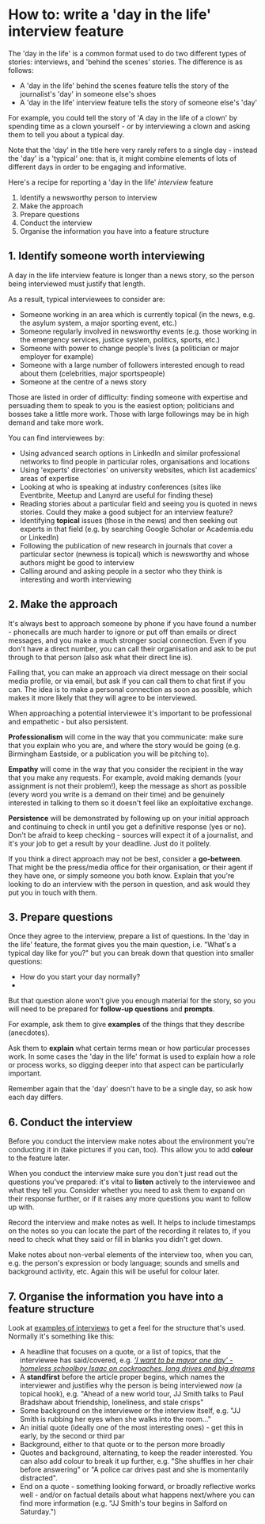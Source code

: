 # How to: write a 'day in the life' interview feature

The 'day in the life' is a common format used to do two different types of stories: interviews, and 'behind the scenes' stories. The difference is as follows:

* A 'day in the life' behind the scenes feature tells the story of the journalist's 'day' in someone else's shoes
* A 'day in the life' interview feature tells the story of someone else's 'day'

For example, you could tell the story of 'A day in the life of a clown' by spending time as a clown yourself - or by interviewing a clown and asking them to tell you about a typical day.

Note that the 'day' in the title here very rarely refers to a single day - instead the 'day' is a 'typical' one: that is, it might combine elements of lots of different days in order to be engaging and informative.

Here's a recipe for reporting a 'day in the life' *interview* feature

1. Identify a newsworthy person to interview
2. Make the approach
3. Prepare questions
4. Conduct the interview
5. Organise the information you have into a feature structure

## 1. Identify someone worth interviewing

A day in the life interview feature is longer than a news story, so the person being interviewed must justify that length. 

As a result, typical interviewees to consider are:

* Someone working in an area which is currently topical (in the news, e.g. the asylum system, a major sporting event, etc.)
* Someone regularly involved in newsworthy events (e.g. those working in the emergency services, justice system, politics, sports, etc.)
* Someone with power to change people's lives (a politician or major employer for example)
* Someone with a large number of followers interested enough to read about them (celebrities, major sportspeople)
* Someone at the centre of a news story 

Those are listed in order of difficulty: finding someone with expertise and persuading them to speak to you is the easiest option; politicians and bosses take a little more work. Those with large followings may be in high demand and take more work. 

You can find interviewees by:

* Using advanced search options in LinkedIn and similar professional networks to find people in particular roles, organisations and locations
* Using 'experts' directories' on university websites, which list academics' areas of expertise
* Looking at who is speaking at industry conferences (sites like Eventbrite, Meetup and Lanyrd are useful for finding these)
* Reading stories about a particular field and seeing you is quoted in news stories. Could they make a good subject for an interview feature?
* Identifying **topical** issues (those in the news) and then seeking out experts in that field (e.g. by searching Google Scholar or Academia.edu or LinkedIn)
* Following the publication of new research in journals that cover a particular sector (newness is topical) which is newsworthy and whose authors might be good to interview
* Calling around and asking people in a sector who they think is interesting and worth interviewing

## 2. Make the approach

It's always best to approach someone by phone if you have found a number - phonecalls are much harder to ignore or put off than emails or direct messages, and you make a much stronger social connection. Even if you don't have a direct number, you can call their organisation and ask to be put through to that person (also ask what their direct line is).

Failing that, you can make an approach via direct message on their social media profile, or via email, but ask if you can call them to chat first if you can. The idea is to make a personal connection as soon as possible, which makes it more likely that they will agree to be interviewed.

When approaching a potential interviewee it's important to be professional and empathetic - but also persistent.

**Professionalism** will come in the way that you communicate: make sure that you explain who you are, and where the story would be going (e.g. Birmingham Eastside, or a publication you will be pitching to). 

**Empathy** will come in the way that you consider the recipient in the way that you make any requests. For example, avoid making demands (your assignment is not their problem!), keep the message as short as possible (every word you write is a demand on their time) and be genuinely interested in talking to them so it doesn't feel like an exploitative exchange.

**Persistence** will be demonstrated by following up on your initial approach and continuing to check in until you get a definitive response (yes or no). Don't be afraid to keep checking - sources will expect it of a journalist, and it's your job to get a result by your deadline. Just do it politely.

If you think a direct approach may not be best, consider a **go-between**. That might be the press/media office for their organisation, or their agent if they have one, or simply someone you both know. Explain that you're looking to do an interview with the person in question, and ask would they put you in touch with them.

## 3. Prepare questions

Once they agree to the interview, prepare a list of questions. In the 'day in the life' feature, the format gives you the main question, i.e. "What's a typical day like for you?" but you can break down that question into smaller questions:

* How do you start your day normally?
* 

But that question alone won't give you enough material for the story, so you will need to be prepared for **follow-up questions** and **prompts**.

For example, ask them to give **examples** of the things that they describe (anecdotes). 

Ask them to **explain** what certain terms mean or how particular processes work. In some cases the 'day in the life' format is used to explain how a role or process works, so digging deeper into that aspect can be particularly important.

Remember again that the 'day' doesn't have to be a single day, so ask how each day differs.


## 6. Conduct the interview

Before you conduct the interview make notes about the environment you're conducting it in (take pictures if you can, too). This allow you to add **colour** to the feature later.

When you conduct the interview make sure you don't just read out the questions you've prepared: it's vital to **listen** actively to the interviewee and what they tell you. Consider whether you need to ask them to expand on their response further, or if it raises any more questions you want to follow up with. 

Record the interview and make notes as well. It helps to include timestamps on the notes so you can locate the part of the recording it relates to, if you need to check what they said or fill in blanks you didn't get down.

Make notes about non-verbal elements of the interview too, when you can, e.g. the person's expression or body language; sounds and smells and background activity, etc. Again this will be useful for colour later.

## 7. Organise the information you have into a feature structure

Look at [examples of interviews](https://pinboard.in/u:paulbradshaw/t:interview) to get a feel for the structure that's used. Normally it's something like this:

* A headline that focuses on a quote, or a list of topics, that the interviewee has said/covered, e.g. *['I want to be mayor one day' - homeless schoolboy Isaac on cockroaches, long drives and big dreams](https://www.birminghammail.co.uk/news/midlands-news/i-want-mayor-one-day-20268054.amp)*
* A **standfirst** before the article proper begins, which names the interviewer and justifies why the person is being interviewed *now* (a topical hook), e.g. "Ahead of a new world tour, JJ Smith talks to Paul Bradshaw about friendship, loneliness, and stale crisps"
* Some background on the interviewee or the interview itself, e.g. "JJ Smith is rubbing her eyes when she walks into the room..."
* An initial quote (ideally one of the most interesting ones) - get this in early, by the second or third par
* Background, either to that quote or to the person more broadly
* Quotes and background, alternating, to keep the reader interested. You can also add colour to break it up further, e.g. "She shuffles in her chair before answering" or "A police car drives past and she is momentarily distracted".
* End on a quote - something looking forward, or broadly reflective works well - and/or on factual details about what happens next/where you can find more information (e.g. "JJ Smith's tour begins in Salford on Saturday.")


